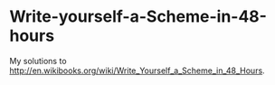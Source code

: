 Write-yourself-a-Scheme-in-48-hours
===================================

My solutions to http://en.wikibooks.org/wiki/Write_Yourself_a_Scheme_in_48_Hours.
